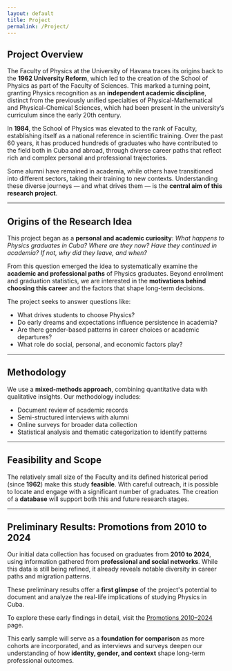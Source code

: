 ```yaml
---
layout: default
title: Project
permalink: /Project/
---
```


<!-- Aquí comienzas a escribir el contenido de la página del proyecto -->

## Project Overview

The Faculty of Physics at the University of Havana traces its origins back to the **1962 University Reform**, which led to the creation of the School of Physics as part of the Faculty of Sciences. This marked a turning point, granting Physics recognition as an **independent academic discipline**, distinct from the previously unified specialties of Physical-Mathematical and Physical-Chemical Sciences, which had been present in the university’s curriculum since the early 20th century.

In **1984**, the School of Physics was elevated to the rank of Faculty, establishing itself as a national reference in scientific training. Over the past 60 years, it has produced hundreds of graduates who have contributed to the field both in Cuba and abroad, through diverse career paths that reflect rich and complex personal and professional trajectories.

Some alumni have remained in academia, while others have transitioned into different sectors, taking their training to new contexts. Understanding these diverse journeys — and what drives them — is the **central aim of this research project**.

---

## **Origins of the Research Idea**

This project began as a **personal and academic curiosity**: *What happens to Physics graduates in Cuba? Where are they now? Have they continued in academia? If not, why did they leave, and when?*

From this question emerged the idea to systematically examine the **academic and professional paths** of Physics graduates. Beyond enrollment and graduation statistics, we are interested in the **motivations behind choosing this career** and the factors that shape long-term decisions.

The project seeks to answer questions like:

- What drives students to choose Physics?  
- Do early dreams and expectations influence persistence in academia?  
- Are there gender-based patterns in career choices or academic departures?  
- What role do social, personal, and economic factors play?

---

## **Methodology**

We use a **mixed-methods approach**, combining quantitative data with qualitative insights. Our methodology includes:

- Document review of academic records  
- Semi-structured interviews with alumni  
- Online surveys for broader data collection  
- Statistical analysis and thematic categorization to identify patterns

---

## **Feasibility and Scope**

The relatively small size of the Faculty and its defined historical period (since **1962**) make this study **feasible**. With careful outreach, it is possible to locate and engage with a significant number of graduates. The creation of a **database** will support both this and future research stages.

---

## **Preliminary Results: Promotions from 2010 to 2024**

Our initial data collection has focused on graduates from **2010 to 2024**, using information gathered from **professional and social networks**. While this data is still being refined, it already reveals notable diversity in career paths and migration patterns.

These preliminary results offer a **first glimpse** of the project's potential to document and analyze the real-life implications of studying Physics in Cuba.

To explore these early findings in detail, visit the [Promotions 2010–2024](/Promo_2010_2024/) page.

This early sample will serve as a **foundation for comparison** as more cohorts are incorporated, and as interviews and surveys deepen our understanding of how **identity, gender, and context** shape long-term professional outcomes.

